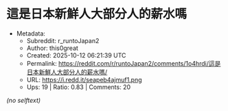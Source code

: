 # 這是日本新鮮人大部分人的薪水嗎

- Metadata:
  - Subreddit: r_runtoJapan2
  - Author: this0great
  - Created: 2025-10-12 06:21:39 UTC
  - Permalink: https://reddit.com/r/runtoJapan2/comments/1o4hrdi/這是日本新鮮人大部分人的薪水嗎/
  - URL: https://i.redd.it/seapeb4ajmuf1.png
  - Ups: 19 | Ratio: 0.83 | Comments: 20

_(no selftext)_
